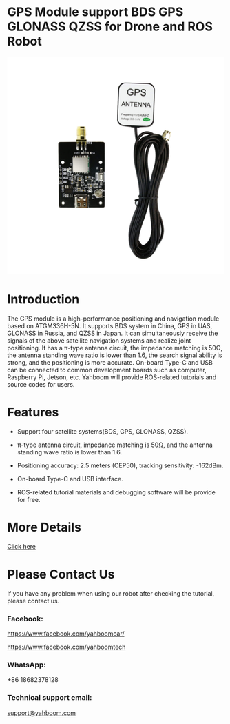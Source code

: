 # GPS Module support BDS GPS GLONASS QZSS for Drone and ROS Robot
![](https://github.com/YahboomTechnology/GPS_Module/blob/main/GPS_Module.jpg)
# Introduction
The GPS module is a high-performance positioning and navigation module based on ATGM336H-5N. It supports BDS system in China, GPS in UAS, GLONASS in Russia, and QZSS in Japan. It can simultaneously receive the signals of the above satellite navigation systems and realize joint positioning. It has a π-type antenna circuit, the impedance matching is 50Ω, the antenna standing wave ratio is lower than 1.6, the search signal ability is strong, and the positioning is more accurate. On-board Type-C and USB can be connected to common development boards such as computer, Raspberry Pi, Jetson, etc. Yahboom will provide ROS-related tutorials and source codes for users.
# Features
* Support four satellite systems(BDS, GPS, GLONASS, QZSS).

* π-type antenna circuit, impedance matching is 50Ω, and the antenna standing wave ratio is lower than 1.6.

* Positioning accuracy: 2.5 meters (CEP50), tracking sensitivity: -162dBm.

* On-board Type-C and USB interface.

* ROS-related tutorial materials and debugging software will be provide for free.

# More Details
[Click here](https://category.yahboom.net/products/gps_module)

# Please Contact Us
If you have any problem when using our robot after checking the tutorial, please contact us.

### Facebook: 
https://www.facebook.com/yahboomcar/ 
  
https://www.facebook.com/yahboomtech
### WhatsApp:
+86 18682378128

### Technical support email: 
support@yahboom.com

